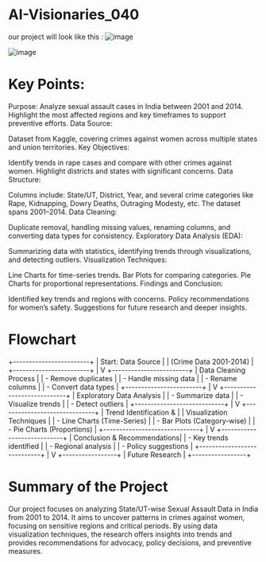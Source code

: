 # AI-Visionaries_040


our project will look like this : 
![image](https://github.com/user-attachments/assets/b636c914-5845-4f3b-af78-38a3743bc1f2)

![image](https://github.com/user-attachments/assets/90df64d9-6e76-4945-bf9b-54f60f804408)


# Key Points:
Purpose:
Analyze sexual assault cases in India between 2001 and 2014.
Highlight the most affected regions and key timeframes to support preventive efforts.
Data Source:

Dataset from Kaggle, covering crimes against women across multiple states and union territories.
Key Objectives:

Identify trends in rape cases and compare with other crimes against women.
Highlight districts and states with significant concerns.
Data Structure:

Columns include:
State/UT, District, Year, and several crime categories like Rape, Kidnapping, Dowry Deaths, Outraging Modesty, etc.
The dataset spans 2001–2014.
Data Cleaning:

Duplicate removal, handling missing values, renaming columns, and converting data types for consistency.
Exploratory Data Analysis (EDA):

Summarizing data with statistics, identifying trends through visualizations, and detecting outliers.
Visualization Techniques:

Line Charts for time-series trends.
Bar Plots for comparing categories.
Pie Charts for proportional representations.
Findings and Conclusion:

Identified key trends and regions with concerns.
Policy recommendations for women’s safety.
Suggestions for future research and deeper insights.


# Flowchart

   +------------------------+
   |   Start: Data Source    |
   | (Crime Data 2001-2014)  |
   +------------------------+
               |
               V
   +------------------------+
   | Data Cleaning Process   |
   |  - Remove duplicates    |
   |  - Handle missing data  |
   |  - Rename columns       |
   |  - Convert data types   |
   +------------------------+
               |
               V
   +----------------------------+
   | Exploratory Data Analysis   |
   |  - Summarize data           |
   |  - Visualize trends         |
   |  - Detect outliers          |
   +----------------------------+
               |
               V
   +------------------------------+
   | Trend Identification &        |
   | Visualization Techniques      |
   |  - Line Charts (Time-Series)  |
   |  - Bar Plots (Category-wise)  |
   |  - Pie Charts (Proportions)   |
   +------------------------------+
               |
               V
   +----------------------------+
   | Conclusion & Recommendations|
   |  - Key trends identified    |
   |  - Regional analysis        |
   |  - Policy suggestions       |
   +----------------------------+
               |
               V
       +-----------------+
       | Future Research |
       +-----------------+


# Summary of the Project

Our project focuses on analyzing State/UT-wise Sexual Assault Data in India from 2001 to 2014. It aims to uncover patterns in crimes against women, focusing on sensitive regions and critical periods. By using data visualization techniques, the research offers insights into trends and provides recommendations for advocacy, policy decisions, and preventive measures.



